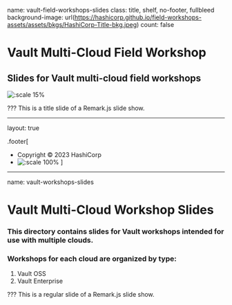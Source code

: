 name: vault-field-workshops-slides
class: title, shelf, no-footer, fullbleed
background-image: url(https://hashicorp.github.io/field-workshops-assets/assets/bkgs/HashiCorp-Title-bkg.jpeg)
count: false


# Vault Multi-Cloud Field Workshop
## Slides for Vault multi-cloud field workshops

![:scale 15%](https://hashicorp.github.io/field-workshops-assets/assets/logos/logo_vault.png)

???
This is a title slide of a Remark.js slide show.

---
layout: true

.footer[
- Copyright © 2023 HashiCorp
- ![:scale 100%](https://hashicorp.github.io/field-workshops-assets/assets/logos/HashiCorp_Icon_Black.svg)
]

---
name: vault-workshops-slides
# Vault Multi-Cloud Workshop Slides
### This directory contains slides for Vault workshops intended for use with multiple clouds.
### Workshops for each cloud are organized by type:
  1. Vault OSS
  1. Vault Enterprise

???
This is a regular slide of a Remark.js slide show.
